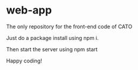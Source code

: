 # web-app
The only repository for the front-end code of CATO

Just do a package install using npm i.

Then start the server using npm start

Happy coding!
